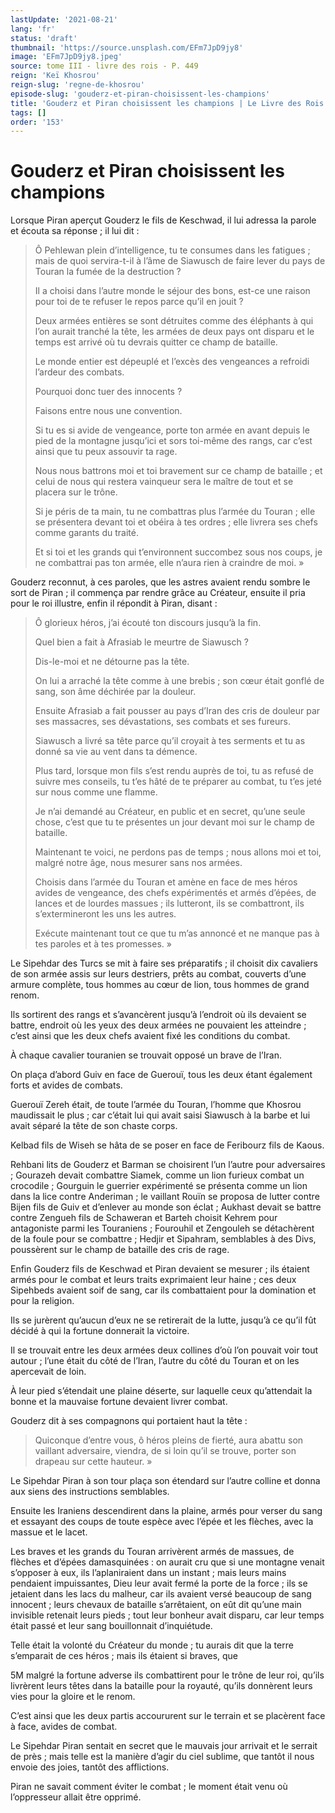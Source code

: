 ```yaml
---
lastUpdate: '2021-08-21'
lang: 'fr'
status: 'draft'
thumbnail: 'https://source.unsplash.com/EFm7JpD9jy8'
image: 'EFm7JpD9jy8.jpeg'
source: tome III - livre des rois - P. 449
reign: 'Keï Khosrou'
reign-slug: 'regne-de-khosrou'
episode-slug: 'gouderz-et-piran-choisissent-les-champions'
title: 'Gouderz et Piran choisissent les champions | Le Livre des Rois | Shâhnâmeh'
tags: []
order: '153'
---
```


<!-- LTeX: language=fr -->

# Gouderz et Piran choisissent les champions

Lorsque Piran aperçut Gouderz le fils de Keschwad, il lui adressa la parole et écouta sa réponse ; il lui dit :

> Ô Pehlewan plein d’intelligence, tu te consumes dans les fatigues ; mais de quoi servira-t-il à l’âme de Siawusch de faire lever du pays de Touran la fumée de la destruction ?
>
> Il a choisi dans l’autre monde le séjour des bons, est-ce une raison pour toi de te refuser le repos parce qu’il en jouit ?
>
> Deux armées entières se sont détruites comme des éléphants à qui l’on aurait tranché la tête, les armées de deux pays ont disparu et le temps est arrivé où tu devrais quitter ce champ de bataille.
>
> Le monde entier est dépeuplé et l’excès des vengeances a refroidi l’ardeur des combats.
>
> Pourquoi donc tuer des innocents ?
>
> Faisons entre nous une convention.
>
> Si tu es si avide de vengeance, porte ton armée en avant depuis le pied de la montagne jusqu’ici et sors toi-même des rangs, car c’est ainsi que tu peux assouvir ta rage.
>
> Nous nous battrons moi et toi bravement sur ce champ de bataille ; et celui de nous qui restera vainqueur sera le maître de tout et se placera sur le trône.
>
> Si je péris de ta main, tu ne combattras plus l’armée du Touran ; elle se présentera devant toi et obéira à tes ordres ; elle livrera ses chefs comme garants du traité.
>
> Et si toi et les grands qui t’environnent succombez sous nos coups, je ne combattrai pas ton armée, elle n’aura rien à craindre de moi. »

Gouderz reconnut, à ces paroles, que les astres avaient rendu sombre le sort de Piran ; il commença par rendre grâce au Créateur, ensuite il pria pour le roi illustre, enfin il répondit à Piran, disant :

> Ô glorieux héros, j’ai écouté ton discours jusqu’à la fin.
>
> Quel bien a fait à Afrasiab le meurtre de Siawusch ?
>
> Dis-le-moi et ne détourne pas la tête.
>
> On lui a arraché la tête comme à une brebis ; son cœur était gonflé de sang, son âme déchirée par la douleur.
>
> Ensuite Afrasiab a fait pousser au pays d’Iran des cris de douleur par ses massacres, ses dévastations, ses combats et ses fureurs.
>
> Siawusch a livré sa tête parce qu’il croyait à tes serments et tu as donné sa vie au vent dans ta démence.
>
> Plus tard, lorsque mon fils s’est rendu auprès de toi, tu as refusé de suivre mes conseils, tu t’es hâté de te préparer au combat, tu t’es jeté sur nous comme une flamme.
>
> Je n’ai demandé au Créateur, en public et en secret, qu’une seule chose, c’est que tu te présentes un jour devant moi sur le champ de bataille.
>
> Maintenant te voici, ne perdons pas de temps ; nous allons moi et toi, malgré notre âge, nous mesurer sans nos armées.
>
> Choisis dans l’armée du Touran et amène en face de mes héros avides de vengeance, des chefs expérimentés et armés d’épées, de lances et de lourdes massues ; ils lutteront, ils se combattront, ils s’extermineront les uns les autres.
>
> Exécute maintenant tout ce que tu m’as annoncé et ne manque pas à tes paroles et à tes promesses. »

Le Sipehdar des Turcs se mit à faire ses préparatifs ; il choisit dix cavaliers de son armée assis sur leurs destriers, prêts au combat, couverts d’une armure complète, tous hommes au cœur de lion, tous hommes de grand renom.

Ils sortirent des rangs et s’avancèrent jusqu’à l’endroit où ils devaient se battre, endroit où les yeux des deux armées ne pouvaient les atteindre ; c’est ainsi que les deux chefs avaient fixé les conditions du combat.

À chaque cavalier touranien se trouvait opposé un brave de l’Iran.

On plaça d’abord Guiv en face de Guerouï, tous les deux étant également forts et avides de combats.

Guerouï Zereh était, de toute l’armée du Touran, l’homme que Khosrou maudissait le plus ; car c’était lui qui avait saisi Siawusch à la barbe et lui avait séparé la tête de son chaste corps.

Kelbad fils de Wiseh se hâta de se poser en face de Feribourz fils de Kaous.

Rehbani lits de Gouderz et Barman se choisirent l’un l’autre pour adversaires ; Gourazeh devait combattre Siamek, comme un lion furieux combat un crocodile ; Gourguin le guerrier expérimenté se présenta comme un lion dans la lice contre Anderiman ; le vaillant Rouïn se proposa de lutter contre Bijen fils de Guiv et d’enlever au monde son éclat ; Aukhast devait se battre contre Zengueh fils de Schaweran et Barteh choisit Kehrem pour antagoniste parmi les Touraniens ; Fourouhil et Zengouleh se détachèrent de la foule pour se combattre ; Hedjir et Sipahram, semblables à des Divs, poussèrent sur le champ de bataille des cris de rage.

Enfin Gouderz fils de Keschwad et Piran devaient se mesurer ; ils étaient armés pour le combat et leurs traits exprimaient leur haine ; ces deux Sipehbeds avaient soif de sang, car ils combattaient pour la domination et pour la religion.

Ils se jurèrent qu’aucun d’eux ne se retirerait de la lutte, jusqu’à ce qu’il fût décidé à qui la fortune donnerait la victoire.

Il se trouvait entre les deux armées deux collines d’où l’on pouvait voir tout autour ; l’une était du côté de l’Iran, l’autre du côté du Touran et on les apercevait de loin.

À leur pied s’étendait une plaine déserte, sur laquelle ceux qu’attendait la bonne et la mauvaise fortune devaient livrer combat.

Gouderz dit à ses compagnons qui portaient haut la tête :

> Quiconque d’entre vous, ô héros pleins de fierté, aura abattu son vaillant adversaire, viendra, de si loin qu’il se trouve, porter son drapeau sur cette hauteur. »

Le Sipehdar Piran à son tour plaça son étendard sur l’autre colline et donna aux siens des instructions semblables.

Ensuite les Iraniens descendirent dans la plaine, armés pour verser du sang et essayant des coups de toute espèce avec l’épée et les flèches, avec la massue et le lacet.

Les braves et les grands du Touran arrivèrent armés de massues, de flèches et d’épées damasquinées : on aurait cru que si une montagne venait s’opposer à eux, ils l’aplaniraient dans un instant ; mais leurs mains pendaient impuissantes, Dieu leur avait fermé la porte de la force ; ils se jetaient dans les lacs du malheur, car ils avaient versé beaucoup de sang innocent ; leurs chevaux de bataille s’arrêtaient, on eût dit qu’une main invisible retenait leurs pieds ; tout leur bonheur avait disparu, car leur temps était passé et leur sang bouillonnait d’inquiétude.

Telle était la volonté du Créateur du monde ; tu aurais dit que la terre s’emparait de ces héros ; mais ils étaient si braves, que

5M malgré la fortune adverse ils combattirent pour le trône de leur roi, qu’ils livrèrent leurs têtes dans la bataille pour la royauté, qu’ils donnèrent leurs vies pour la gloire et le renom.

C’est ainsi que les deux partis accoururent sur le terrain et se placèrent face à face, avides de combat.

Le Sipehdar Piran sentait en secret que le mauvais jour arrivait et le serrait de près ; mais telle est la manière d’agir du ciel sublime, que tantôt il nous envoie des joies, tantôt des afflictions.

Piran ne savait comment éviter le combat ; le moment était venu où l’oppresseur allait être opprimé.
